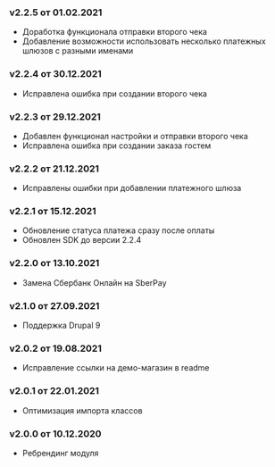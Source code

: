 ### v2.2.5 от 01.02.2021
* Доработка функционала отправки второго чека
* Добавление возможности использовать несколько платежных шлюзов с разными именами

### v2.2.4 от 30.12.2021
* Исправлена ошибка при создании второго чека

### v2.2.3 от 29.12.2021
* Добавлен функционал настройки и отправки второго чека
* Исправлена ошибка при создании заказа гостем

### v2.2.2 от 21.12.2021
* Исправлены ошибки при добавлении платежного шлюза

### v2.2.1 от 15.12.2021
* Обновление статуса платежа сразу после оплаты
* Обновлен SDK до версии 2.2.4

### v2.2.0 от 13.10.2021
* Замена Сбербанк Онлайн на SberPay

### v2.1.0 от 27.09.2021
* Поддержка Drupal 9

### v2.0.2 от 19.08.2021
* Исправление ссылки на демо-магазин в readme

### v2.0.1 от 22.01.2021
* Оптимизация импорта классов

### v2.0.0 от 10.12.2020
* Ребрендинг модуля
